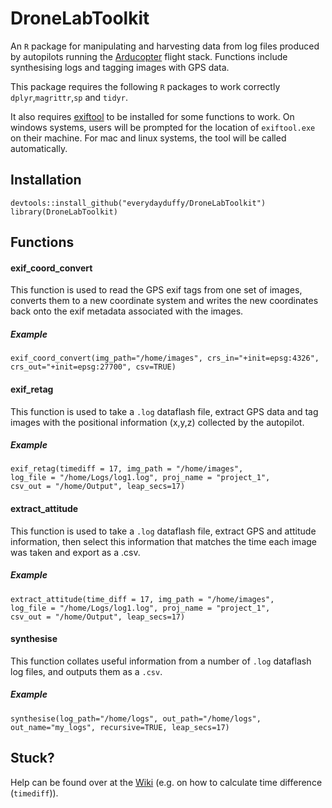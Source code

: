 # DroneLabToolkit

An `R` package for manipulating and harvesting data from log files produced by autopilots running the [Arducopter](http://www.arducopter.co.uk/) flight stack. Functions include synthesising logs and tagging
images with GPS data.

This package requires the following  `R` packages to work correctly `dplyr`,`magrittr`,`sp` and `tidyr`.

It also requires [exiftool](http://www.sno.phy.queensu.ca/~phil/exiftool/) to be installed for some functions to work. On windows systems, users will be prompted for the location of `exiftool.exe` on their machine. For mac and linux systems, the tool will be called automatically.  


## Installation

```
devtools::install_github("everydayduffy/DroneLabToolkit")
library(DroneLabToolkit)
```

## Functions

#### exif_coord_convert

This function is used to read the GPS exif tags from one set of images, converts them to a new coordinate system and writes the new coordinates back onto the exif metadata associated with the images.

##### Example

```
exif_coord_convert(img_path="/home/images", crs_in="+init=epsg:4326",
crs_out="+init=epsg:27700", csv=TRUE)
```

#### exif_retag
This function is used to take a `.log` dataflash file, extract GPS data and tag images with the positional
information (x,y,z) collected by the autopilot.

##### Example
```
exif_retag(timediff = 17, img_path = "/home/images",
log_file = "/home/Logs/log1.log", proj_name = "project_1",
csv_out = "/home/Output", leap_secs=17)
```

#### extract_attitude

This function is used to take a `.log` dataflash file, extract GPS and attitude information, then select this information that matches the time each image was taken and export as a .csv.

##### Example

```
extract_attitude(time_diff = 17, img_path = "/home/images",
log_file = "/home/Logs/log1.log", proj_name = "project_1",
csv_out = "/home/Output", leap_secs=17)
```

#### synthesise

This function collates useful information from a number of `.log` dataflash log files, and outputs them
as a `.csv`.

##### Example

```
synthesise(log_path="/home/logs", out_path="/home/logs", out_name="my_logs", recursive=TRUE, leap_secs=17)
```

## Stuck?

Help can be found over at the [Wiki](https://github.com/everydayduffy/DroneLabToolkit/wiki/Calculating-TIme-Difference) (e.g. on how to calculate time difference (`timediff`)).
